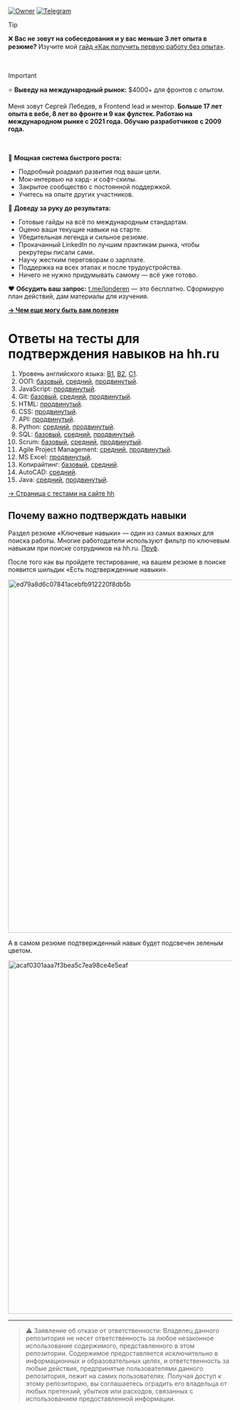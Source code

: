 [![Owner](https://img.shields.io/badge/owner-londeren-green)](https://github.com/londeren)
[![Telegram](https://badgen.net/badge/icon/telegram/cyan?icon=telegram&label)](https://t.me/just_solve_it)

> [!TIP]
> ❌ **Вас не зовут на собеседования и у вас меньше 3 лет опыта в резюме?** Изучите мой [гайд «Как получить первую работу без опыта»](https://t.me/just_solve_it/296).

ㅤ⠀

> [!IMPORTANT]
> ⭐️ **Выведу на международный рынок:** $4000+ для фронтов с опытом.
> 
> Меня зовут Сергей Лебедев, я Frontend lead и ментор. 
**Больше 17 лет опыта в вебе, 8 лет во фронте и 9 как фулстек. Работаю на международном рынке с 2021 года. Обучаю разработчиков с 2009 года.**
>

ㅤ⠀

💪 **Мощная система быстрого роста:**

* Подробный роадмап развития под ваши цели.
* Мок-интервью на хард- и софт-скилы.
* Закрытое сообщество с постоянной поддержкой.
* Учитесь на опыте других участников.


🎯 **Доведу за руку до результата:**

* Готовые гайды на всё по международным стандартам.
* Оценю ваши текущие навыки на старте.
* Убедительная легенда и сильное резюме.
* Прокачанный LinkedIn по лучшим практикам рынка, чтобы рекрутеры писали сами.
* Научу жестким переговорам о зарплате.
* Поддержка на всех этапах и после трудоустройства.
* Ничего не нужно придумывать самому — всё уже готово.


❤️ **Обсудить ваш запрос:** [t.me/londeren](https://t.me/londeren) — это бесплатно. Сформирую план действий, дам материалы для изучения.



**[→ Чем еще могу быть вам полезен](https://teletype.in/@just_solve_it/about)**


# Ответы на тесты для подтверждения навыков на hh.ru

1. Уровень английского языка: [B1](english/b1.md), [B2](english/b2.md), [C1](english/c1.md).
2. ООП: [базовый](oop/basic.md), [средний](oop/intermediate.md), [продвинутый](oop/advanced.md).
3. JavaScript: [продвинутый](javascript/advanced.md).
4. Git: [базовый](git/basic.md), [средний](git/intermediate.md), [продвинутый](git/advanced.md).
5. HTML: [продвинутый](html/advanced.md).
6. CSS: [продвинутый](css/advanced.md).
6. API: [продвинутый](api/advanced.md).
7. Python: [средний](python/intermediate.md), [продвинутый](python/advanced.md).
8. SQL: [базовый](sql/basic.md), [средний](sql/intermediate.md), [продвинутый](sql/advanced.md).
9. Scrum: [базовый](scrum/basic.md), [средний](scrum/intermediate.md), [продвинутый](scrum/advanced.md).
10. Agile Project Management: [средний](agile-project-management/intermediate.md), [продвинутый](agile-project-management/advanced.md).
11. MS Excel: [продвинутый](ms-excel/advanced.md).
12. Копирайтинг: [базовый](copywriting/basic.md), [средний](copywriting/intermediate.md).
13. AutoCAD: [средний](autocad/intermediate.md).
14. Java: [средний](java/intermediate.md), [продвинутый](java/advanced.md).

[→ Страница с тестами на сайте hh](https://hh.ru/applicant/skill_verifications/methods)

## Почему важно подтверждать навыки

Раздел резюме «Ключевые навыки» — один из самых важных для поиска работы. Многие работодатели используют фильтр по ключевым навыкам при поиске сотрудников на hh.ru. [Пруф](https://feedback.hh.ru/knowledge-base/article/7110).

После того как вы пройдете тестирование, на вашем резюме в поиске появится шильдик «Есть подтвержденные навыки».

<img width="794" alt="ed79a8d6c07841acebfb912220f8db5b" src="https://github.com/user-attachments/assets/5c817e99-4049-4fe5-9d7b-f17ffcd42a98">

А в самом резюме подтвержденный навык будет подсвечен зеленым цветом.

<img width="794" alt="acaf0301aaa7f3bea5c7ea98ce4e5eaf" src="https://github.com/user-attachments/assets/2c7db6e4-975c-45f0-85d1-2e394d46cf4b">

---

> ⚠️ Заявление об отказе от ответственности: Владелец данного репозитория не несет ответственность за любое незаконное использование содержимого, представленного в этом репозитории. Содержимое предоставляется исключительно в информационных и образовательных целях, и ответственность за любые действия, предпринятые пользователями данного репозитория, лежит на самих пользователях. Получая доступ к этому репозиторию, вы соглашаетесь оградить его владельца от любых претензий, убытков или расходов, связанных с использованием предоставленной информации.

